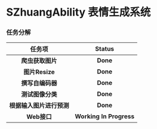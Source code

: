 # SZhuangAbility 表情生成系统



### **任务分解**

|          任务项          |         Status          |
| :----------------------: | :---------------------: |
|     **爬虫获取图片**     |        **Done**         |
|      **图片Resize**      |        **Done**         |
|     **撰写自编码器**     |        **Done**         |
|     **测试图像分类**     |        **Done**         |
| **根据输入图片进行预测** |        **Done**         |
|       **Web接口**        | **Working In Progress** |
